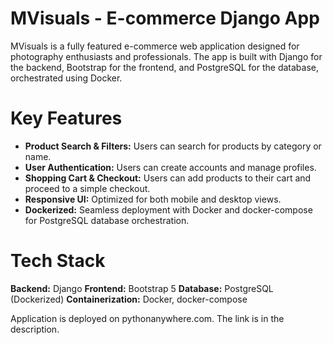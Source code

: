 # MVisuals - E-commerce Django App

MVisuals is a fully featured e-commerce web application designed for photography enthusiasts and professionals. The app is built with Django for the backend, Bootstrap for the frontend, and PostgreSQL for the database, orchestrated using Docker.

# Key Features
- **Product Search & Filters:** Users can search for products by category or name.
- **User Authentication:** Users can create accounts and manage profiles.
- **Shopping Cart & Checkout:** Users can add products to their cart and proceed to a simple checkout.
- **Responsive UI:** Optimized for both mobile and desktop views.
- **Dockerized:** Seamless deployment with Docker and docker-compose for PostgreSQL database orchestration.
  
# Tech Stack
**Backend:** Django
**Frontend:** Bootstrap 5
**Database:** PostgreSQL (Dockerized)
**Containerization:** Docker, docker-compose

Application is deployed on pythonanywhere.com. 
The link is in the description.
